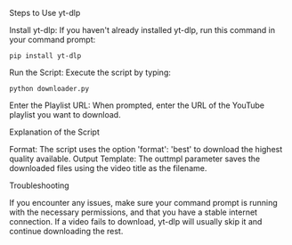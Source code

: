 Steps to Use yt-dlp

Install yt-dlp: If you haven't already installed yt-dlp, run this command in your command prompt:

```pip install yt-dlp```

Run the Script: Execute the script by typing:

```python downloader.py```

Enter the Playlist URL: When prompted, enter the URL of the YouTube playlist you want to download.

Explanation of the Script

Format: The script uses the option 'format': 'best' to download the highest quality available.
Output Template: The outtmpl parameter saves the downloaded files using the video title as the filename.

Troubleshooting

If you encounter any issues, make sure your command prompt is running with the necessary permissions, and that you have a stable internet connection.
If a video fails to download, yt-dlp will usually skip it and continue downloading the rest.
